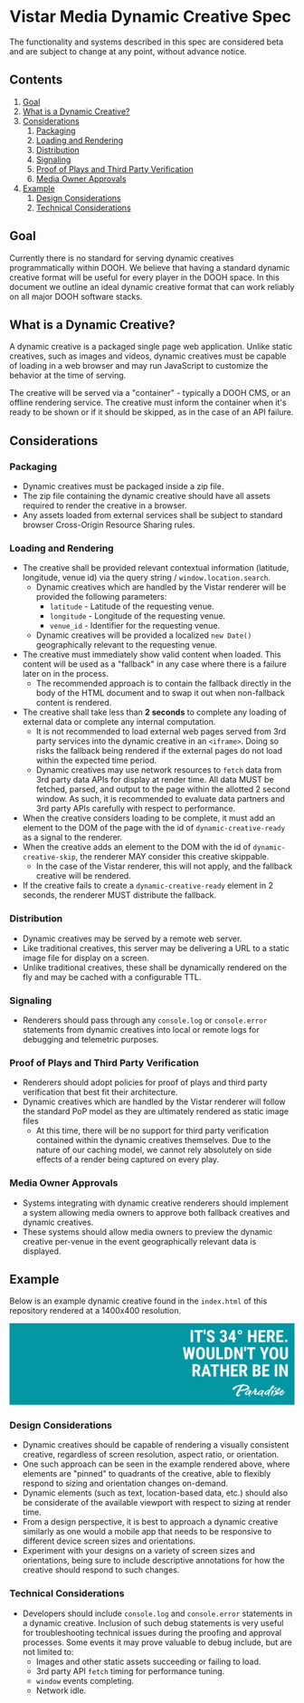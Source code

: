 # Vistar Media Dynamic Creative Spec

The functionality and systems described in this spec are considered beta and
are subject to change at any point, without advance notice.

## Contents

1. [Goal](#goal)
2. [What is a Dynamic Creative?](#what-is-a-dynamic-creative)
3. [Considerations](#considerations)
    1. [Packaging](#packaging)
    2. [Loading and Rendering](#loading-and-rendering)
    3. [Distribution](#distribution)
    4. [Signaling](#signaling)
    5. [Proof of Plays and Third Party Verification](#proof-of-plays-and-third-party-verification)
    6. [Media Owner Approvals](#media-owner-approvals)
4. [Example](#example)
    1. [Design Considerations](#design-considerations)
    2. [Technical Considerations](#technical-considerations)

## Goal

Currently there is no standard for serving dynamic creatives programmatically
within DOOH. We believe that having a standard dynamic creative format will be
useful for every player in the DOOH space. In this document we outline an ideal
dynamic creative format that can work reliably on all major DOOH software
stacks.

## What is a Dynamic Creative?

A dynamic creative is a packaged single page web application. Unlike static
creatives, such as images and videos, dynamic creatives must be capable of
loading in a web browser and may run JavaScript to customize the behavior at
the time of serving.

The creative will be served via a "container" - typically a DOOH CMS, or an
offline rendering service. The creative must inform the container when it's
ready to be shown or if it should be skipped, as in the case of an API failure.

## Considerations

### Packaging

* Dynamic creatives must be packaged inside a zip file.
* The zip file containing the dynamic creative should have all assets required
  to render the creative in a browser.
* Any assets loaded from external services shall be subject to standard browser
  Cross-Origin Resource Sharing rules.

### Loading and Rendering

* The creative shall be provided relevant contextual information (latitude,
  longitude, venue id) via the query string / `window.location.search`.
    - Dynamic creatives which are handled by the Vistar renderer will be
      provided the following parameters:
        * `latitude` - Latitude of the requesting venue.
        * `longitude` - Longitude of the requesting venue.
        * `venue_id` - Identifier for the requesting venue.
     - Dynamic creatives will be provided a localized `new Date()`
       geographically relevant to the requesting venue.
* The creative must immediately show valid content when loaded. This content
  will be used as a "fallback" in any case where there is a failure later on in
  the process.
    - The recommended approach is to contain the fallback directly in the body
      of the HTML document and to swap it out when non-fallback content is
      rendered.
* The creative shall take less than **2 seconds** to complete any loading of
  external data or complete any internal computation.
    - It is not recommended to load external web pages served from 3rd party
      services into the dynamic creative in an `<iframe>`. Doing so risks the
      fallback being rendered if the external pages do not load within the
      expected time period.
    - Dynamic creatives may use network resources to `fetch` data from 3rd
      party data APIs for display at render time. All data MUST be fetched,
      parsed, and output to the page within the allotted 2 second window. As
      such, it is recommended to evaluate data partners and 3rd party APIs
      carefully with respect to performance.
* When the creative considers loading to be complete, it must add an element to
  the DOM of the page with the id of `dynamic-creative-ready` as a signal to
  the renderer.
* When the creative adds an element to the DOM with the id of
  `dynamic-creative-skip`, the renderer MAY consider this creative skippable.
    - In the case of the Vistar renderer, this will not apply, and the fallback
      creative will be rendered.
* If the creative fails to create a `dynamic-creative-ready` element in 2
  seconds, the renderer MUST distribute the fallback.

### Distribution

* Dynamic creatives may be served by a remote web server.
* Like traditional creatives, this server may be delivering a URL to a static
  image file for display on a screen.
* Unlike traditional creatives, these shall be dynamically rendered on the fly
  and may be cached with a configurable TTL.

### Signaling

* Renderers should pass through any `console.log` or `console.error` statements
  from dynamic creatives into local or remote logs for debugging and telemetric
  purposes.

### Proof of Plays and Third Party Verification

* Renderers should adopt policies for proof of plays and third party
  verification that best fit their architecture.
* Dynamic creatives which are handled by the Vistar renderer will follow the
  standard PoP model as they are ultimately rendered as static image files
    - At this time, there will be no support for third party verification
      contained within the dynamic creatives themselves. Due to the nature of
      our caching model, we cannot rely absolutely on side effects of a render
      being captured on every play.

### Media Owner Approvals

* Systems integrating with dynamic creative renderers should implement a system
  allowing media owners to approve both fallback creatives and dynamic
  creatives.
* These systems should allow media owners to preview the dynamic creative
  per-venue in the event geographically relevant data is displayed.

## Example

Below is an example dynamic creative found in the `index.html` of this
repository rendered at a 1400x400 resolution.

![Example](example.png)

### Design Considerations

* Dynamic creatives should be capable of rendering a visually consistent
  creative, regardless of screen resolution, aspect ratio, or orientation.
* One such approach can be seen in the example rendered above, where elements
  are "pinned" to quadrants of the creative, able to flexibly respond to sizing
  and orientation changes on-demand.
* Dynamic elements (such as text, location-based data, etc.) should also be
  considerate of the available viewport with respect to sizing at render time.
* From a design perspective, it is best to approach a dynamic creative
  similarly as one would a mobile app that needs to be responsive to different
  device screen sizes and orientations.
* Experiment with your designs on a variety of screen sizes and orientations,
  being sure to include descriptive annotations for how the creative should
  respond to such changes.

### Technical Considerations

* Developers should include `console.log` and `console.error` statements in a
  dynamic creative. Inclusion of such debug statements is very useful for
  troubleshooting technical issues during the proofing and approval processes.
  Some events it may prove valuable to debug include, but are not limited to:
    - Images and other static assets succeeding or failing to load.
    - 3rd party API `fetch` timing for performance tuning.
    - `window` events completing.
    - Network idle.
